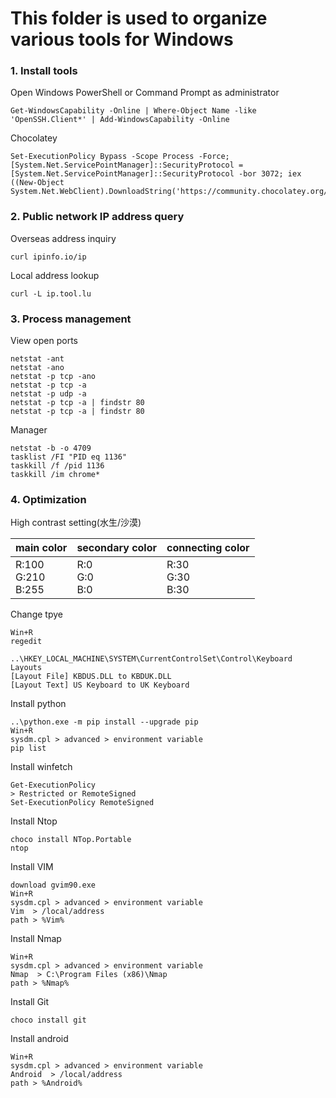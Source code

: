 # This folder is used to organize various tools for Windows

### 1. Install tools
Open Windows PowerShell or Command Prompt as administrator

    Get-WindowsCapability -Online | Where-Object Name -like 'OpenSSH.Client*' | Add-WindowsCapability -Online
Chocolatey

    Set-ExecutionPolicy Bypass -Scope Process -Force; [System.Net.ServicePointManager]::SecurityProtocol = [System.Net.ServicePointManager]::SecurityProtocol -bor 3072; iex ((New-Object System.Net.WebClient).DownloadString('https://community.chocolatey.org/install.ps1'))

### 2. Public network IP address query
Overseas address inquiry

    curl ipinfo.io/ip
Local address lookup

    curl -L ip.tool.lu
### 3. Process management
View open ports

    netstat -ant
    netstat -ano
    netstat -p tcp -ano
    netstat -p tcp -a
    netstat -p udp -a
    netstat -p tcp -a | findstr 80
    netstat -p tcp -a | findstr 80
Manager

    netstat -b -o 4709
    tasklist /FI "PID eq 1136"
    taskkill /f /pid 1136
    taskkill /im chrome*
### 4. Optimization

High contrast setting(水生/沙漠)

<div align="center">
    
| main color  | secondary color| connecting color|
| ---------- | -----------| -----------|
| R:100<br>G:210<br>B:255   | R:0<br>G:0<br>B:0   | R:30<br>G:30<br>B:30   |

</div>

Change tpye

    Win+R
    regedit
    
    ..\HKEY_LOCAL_MACHINE\SYSTEM\CurrentControlSet\Control\Keyboard Layouts
    [Layout File] KBDUS.DLL to KBDUK.DLL
    [Layout Text] US Keyboard to UK Keyboard
Install python

    ..\python.exe -m pip install --upgrade pip
    Win+R
    sysdm.cpl > advanced > environment variable
    pip list
Install winfetch

    Get-ExecutionPolicy
    > Restricted or RemoteSigned
    Set-ExecutionPolicy RemoteSigned
Install Ntop

    choco install NTop.Portable
    ntop
Install VIM

    download gvim90.exe
    Win+R
    sysdm.cpl > advanced > environment variable
    Vim  > /local/address
    path > %Vim%
Install Nmap

    Win+R
    sysdm.cpl > advanced > environment variable
    Nmap  > C:\Program Files (x86)\Nmap
    path > %Nmap%
Install Git

    choco install git
Install android

    Win+R
    sysdm.cpl > advanced > environment variable
    Android  > /local/address
    path > %Android%

